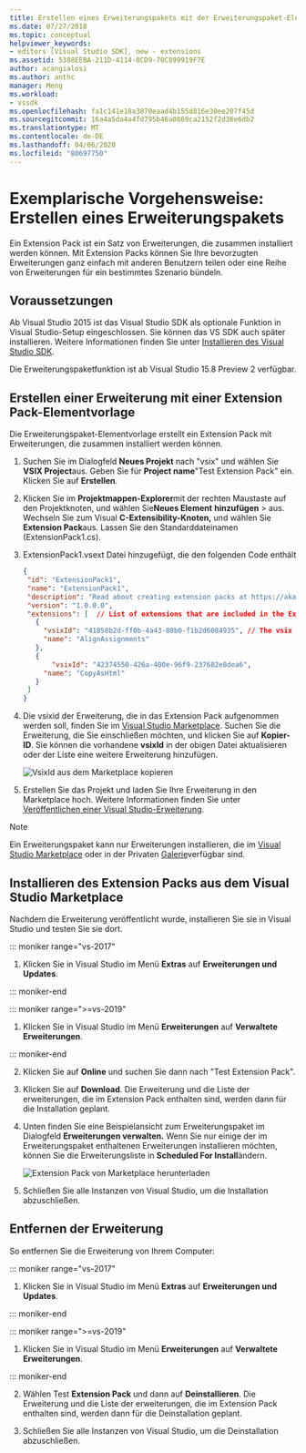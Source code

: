 ```yaml
---
title: Erstellen eines Erweiterungspakets mit der Erweiterungspaket-Elementvorlage | Microsoft Docs
ms.date: 07/27/2018
ms.topic: conceptual
helpviewer_keywords:
- editors [Visual Studio SDK], new - extensions
ms.assetid: 5388EEBA-211D-4114-8CD9-70C899919F7E
author: acangialosi
ms.author: anthc
manager: Meng
ms.workload:
- vssdk
ms.openlocfilehash: fa1c141e18a3870eaad4b155d816e30ee207f45d
ms.sourcegitcommit: 16a4a5da4a4fd795b46a0869ca2152f2d36e6db2
ms.translationtype: MT
ms.contentlocale: de-DE
ms.lasthandoff: 04/06/2020
ms.locfileid: "80697750"
---
```

# <a name="walkthrough-create-an-extension-pack"></a>Exemplarische Vorgehensweise: Erstellen eines Erweiterungspakets

Ein Extension Pack ist ein Satz von Erweiterungen, die zusammen installiert werden können. Mit Extension Packs können Sie Ihre bevorzugten Erweiterungen ganz einfach mit anderen Benutzern teilen oder eine Reihe von Erweiterungen für ein bestimmtes Szenario bündeln.

## <a name="prerequisites"></a>Voraussetzungen

Ab Visual Studio 2015 ist das Visual Studio SDK als optionale Funktion in Visual Studio-Setup eingeschlossen. Sie können das VS SDK auch später installieren. Weitere Informationen finden Sie unter [Installieren des Visual Studio SDK](../extensibility/installing-the-visual-studio-sdk.md).

Die Erweiterungspaketfunktion ist ab Visual Studio 15.8 Preview 2 verfügbar.

## <a name="create-an-extension-with-an-extension-pack-item-template"></a>Erstellen einer Erweiterung mit einer Extension Pack-Elementvorlage

Die Erweiterungspaket-Elementvorlage erstellt ein Extension Pack mit Erweiterungen, die zusammen installiert werden können.

1. Suchen Sie im Dialogfeld **Neues Projekt** nach "vsix" und wählen Sie **VSIX Project**aus. Geben Sie für **Project name**"Test Extension Pack" ein. Klicken Sie auf **Erstellen**.

2. Klicken Sie im **Projektmappen-Explorer**mit der rechten Maustaste auf den Projektknoten, und wählen Sie**Neues Element** **hinzufügen** > aus. Wechseln Sie zum Visual **C-Extensibility-Knoten,** und wählen Sie **Extension Pack**aus. Lassen Sie den Standarddateinamen (ExtensionPack1.cs).

3. ExtensionPack1.vsext Datei hinzugefügt, die den folgenden Code enthält

   ```json
   {
    "id": "ExtensionPack1",
    "name": "ExtensionPack1",
    "description": "Read about creating extension packs at https://aka.ms/vsextpack",
    "version": "1.0.0.0",
    "extensions": [  // List of extensions that are included in the Extension Pack.
      {
        "vsixId": "41858b2d-ff0b-4a43-80b0-f1b2d6084935", // The vsix id of the extension you want to   include.
        "name": "AlignAssignments"
      },
      {
          "vsixId": "42374550-426a-400e-96f9-237682e8dea6",
        "name": "CopyAsHtml"
      }
    ]
   }
   ```

4. Die vsixid der Erweiterung, die in das Extension Pack aufgenommen werden soll, finden Sie im [Visual Studio Marketplace](https://marketplace.visualstudio.com/). Suchen Sie die Erweiterung, die Sie einschließen möchten, und klicken Sie auf **Kopier-ID**. Sie können die vorhandene **vsixId** in der obigen Datei aktualisieren oder der Liste eine weitere Erweiterung hinzufügen.

    ![VsixId aus dem Marketplace kopieren](media/vsixid-marketplace.png)

5. Erstellen Sie das Projekt und laden Sie Ihre Erweiterung in den Marketplace hoch. Weitere Informationen finden Sie unter [Veröffentlichen einer Visual Studio-Erweiterung](../extensibility/walkthrough-publishing-a-visual-studio-extension.md).

> [!NOTE]
> Ein Erweiterungspaket kann nur Erweiterungen installieren, die im [Visual Studio Marketplace](https://marketplace.visualstudio.com/) oder in der Privaten [Galerie](../extensibility/how-to-create-an-atom-feed-for-a-private-gallery.md)verfügbar sind.

## <a name="install-the-extension-pack-from-the-visual-studio-marketplace"></a>Installieren des Extension Packs aus dem Visual Studio Marketplace

Nachdem die Erweiterung veröffentlicht wurde, installieren Sie sie in Visual Studio und testen Sie sie dort.

::: moniker range="vs-2017"

1. Klicken Sie in Visual Studio im Menü **Extras** auf **Erweiterungen und Updates**.

::: moniker-end

::: moniker range=">=vs-2019"

1. Klicken Sie in Visual Studio im Menü **Erweiterungen** auf **Verwaltete Erweiterungen**.

::: moniker-end

2. Klicken Sie auf **Online** und suchen Sie dann nach "Test Extension Pack".

3. Klicken Sie auf **Download**. Die Erweiterung und die Liste der erweiterungen, die im Extension Pack enthalten sind, werden dann für die Installation geplant.

4. Unten finden Sie eine Beispielansicht zum Erweiterungspaket im Dialogfeld **Erweiterungen verwalten.** Wenn Sie nur einige der im Erweiterungspaket enthaltenen Erweiterungen installieren möchten, können Sie die Erweiterungsliste in **Scheduled For Install**ändern.

    ![Extension Pack von Marketplace herunterladen](media/vside-extensionpack.png)

5. Schließen Sie alle Instanzen von Visual Studio, um die Installation abzuschließen.

## <a name="remove-the-extension"></a>Entfernen der Erweiterung

So entfernen Sie die Erweiterung von Ihrem Computer:

::: moniker range="vs-2017"

1. Klicken Sie in Visual Studio im Menü **Extras** auf **Erweiterungen und Updates**.

::: moniker-end

::: moniker range=">=vs-2019"

1. Klicken Sie in Visual Studio im Menü **Erweiterungen** auf **Verwaltete Erweiterungen**.

::: moniker-end

2. Wählen Test **Extension Pack** und dann auf **Deinstallieren**. Die Erweiterung und die Liste der erweiterungen, die im Extension Pack enthalten sind, werden dann für die Deinstallation geplant.

3. Schließen Sie alle Instanzen von Visual Studio, um die Deinstallation abzuschließen.
